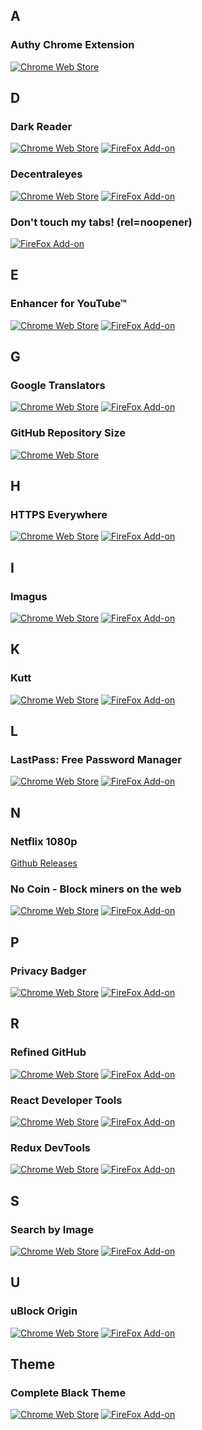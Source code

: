 ## A

### Authy Chrome Extension

[![Chrome Web Store](https://developer.chrome.com/webstore/images/ChromeWebStore_BadgeWBorder_v2_206x58.png)](https://chrome.google.com/webstore/detail/authy-chrome-extension/fhgenkpocbhhddlgkjnfghpjanffonno?hl=en)

## D

### Dark Reader

[![Chrome Web Store](https://developer.chrome.com/webstore/images/ChromeWebStore_BadgeWBorder_v2_206x58.png)](https://chrome.google.com/webstore/detail/dark-reader/eimadpbcbfnmbkopoojfekhnkhdbieeh?hl=en) [![FireFox Add-on](https://addons.cdn.mozilla.net/static/img/addons-buttons/AMO-button_1.png)](https://addons.mozilla.org/en-US/firefox/addon/darkreader/)

### Decentraleyes

[![Chrome Web Store](https://developer.chrome.com/webstore/images/ChromeWebStore_BadgeWBorder_v2_206x58.png)](https://chrome.google.com/webstore/detail/decentraleyes/ldpochfccmkkmhdbclfhpagapcfdljkj) [![FireFox Add-on](https://addons.cdn.mozilla.net/static/img/addons-buttons/AMO-button_1.png)](https://addons.mozilla.org/en-US/firefox/addon/decentraleyes/)

### Don't touch my tabs! (rel=noopener)

[![FireFox Add-on](https://addons.cdn.mozilla.net/static/img/addons-buttons/AMO-button_1.png)](https://addons.mozilla.org/en-US/firefox/addon/dont-touch-my-tabs/)

## E

### Enhancer for YouTube™

[![Chrome Web Store](https://developer.chrome.com/webstore/images/ChromeWebStore_BadgeWBorder_v2_206x58.png)](https://chrome.google.com/webstore/detail/enhancer-for-youtube/ponfpcnoihfmfllpaingbgckeeldkhle?hl=en) [![FireFox Add-on](https://addons.cdn.mozilla.net/static/img/addons-buttons/AMO-button_1.png)](https://addons.mozilla.org/en-US/firefox/addon/enhancer-for-youtube)

## G

### Google Translators

[![Chrome Web Store](https://developer.chrome.com/webstore/images/ChromeWebStore_BadgeWBorder_v2_206x58.png)](https://chrome.google.com/webstore/detail/google-translate/aapbdbdomjkkjkaonfhkkikfgjllcleb?hl=en) [![FireFox Add-on](https://addons.cdn.mozilla.net/static/img/addons-buttons/AMO-button_1.png)](https://addons.mozilla.org/en-US/firefox/addon/to-google-translate/)

### GitHub Repository Size

[![Chrome Web Store](https://developer.chrome.com/webstore/images/ChromeWebStore_BadgeWBorder_v2_206x58.png)](https://chrome.google.com/webstore/detail/github-repository-size/apnjnioapinblneaedefcnopcjepgkci?hl=en)

## H

### HTTPS Everywhere

[![Chrome Web Store](https://developer.chrome.com/webstore/images/ChromeWebStore_BadgeWBorder_v2_206x58.png)](https://chrome.google.com/webstore/detail/https-everywhere/gcbommkclmclpchllfjekcdonpmejbdp?hl=en) [![FireFox Add-on](https://addons.cdn.mozilla.net/static/img/addons-buttons/AMO-button_1.png)](https://addons.mozilla.org/en-US/firefox/addon/https-everywhere/)

## I

### Imagus

[![Chrome Web Store](https://developer.chrome.com/webstore/images/ChromeWebStore_BadgeWBorder_v2_206x58.png)](https://chrome.google.com/webstore/detail/imagus/immpkjjlgappgfkkfieppnmlhakdmaab?hl=en) [![FireFox Add-on](https://addons.cdn.mozilla.net/static/img/addons-buttons/AMO-button_1.png)](https://addons.mozilla.org/en-US/firefox/addon/imagus/)

## K

### Kutt

[![Chrome Web Store](https://developer.chrome.com/webstore/images/ChromeWebStore_BadgeWBorder_v2_206x58.png)](https://chrome.google.com/webstore/detail/kutt/pklakpjfiegjacoppcodencchehlfnpd?hl=en) [![FireFox Add-on](https://addons.cdn.mozilla.net/static/img/addons-buttons/AMO-button_1.png)](https://addons.mozilla.org/en-US/firefox/addon/kutt/)

## L

### LastPass: Free Password Manager

[![Chrome Web Store](https://developer.chrome.com/webstore/images/ChromeWebStore_BadgeWBorder_v2_206x58.png)](https://chrome.google.com/webstore/detail/lastpass-free-password-ma/hdokiejnpimakedhajhdlcegeplioahd?hl=en) [![FireFox Add-on](https://addons.cdn.mozilla.net/static/img/addons-buttons/AMO-button_1.png)](https://addons.mozilla.org/en-US/firefox/addon/lastpass-password-manager/)

## N

### Netflix 1080p

[Github Releases](https://github.com/truedread/netflix-1080p/releases)

### No Coin - Block miners on the web

[![Chrome Web Store](https://developer.chrome.com/webstore/images/ChromeWebStore_BadgeWBorder_v2_206x58.png)](https://chrome.google.com/webstore/detail/no-coin-block-miners-on-t/gojamcfopckidlocpkbelmpjcgmbgjcl?hl=en) [![FireFox Add-on](https://addons.cdn.mozilla.net/static/img/addons-buttons/AMO-button_1.png)](https://addons.mozilla.org/en-US/firefox/addon/no-coin/)

## P

### Privacy Badger

[![Chrome Web Store](https://developer.chrome.com/webstore/images/ChromeWebStore_BadgeWBorder_v2_206x58.png)](https://chrome.google.com/webstore/detail/privacy-badger/pkehgijcmpdhfbdbbnkijodmdjhbjlgp?hl=en) [![FireFox Add-on](https://addons.cdn.mozilla.net/static/img/addons-buttons/AMO-button_1.png)](https://addons.mozilla.org/en-US/firefox/addon/privacy-badger17/)

## R

### Refined GitHub

[![Chrome Web Store](https://developer.chrome.com/webstore/images/ChromeWebStore_BadgeWBorder_v2_206x58.png)](https://chrome.google.com/webstore/detail/refined-github/hlepfoohegkhhmjieoechaddaejaokhf?hl=en) [![FireFox Add-on](https://addons.cdn.mozilla.net/static/img/addons-buttons/AMO-button_1.png)](https://addons.mozilla.org/en-US/firefox/addon/refined-github-/)

### React Developer Tools

[![Chrome Web Store](https://developer.chrome.com/webstore/images/ChromeWebStore_BadgeWBorder_v2_206x58.png)](https://chrome.google.com/webstore/detail/react-developer-tools/fmkadmapgofadopljbjfkapdkoienihi?hl=en) [![FireFox Add-on](https://addons.cdn.mozilla.net/static/img/addons-buttons/AMO-button_1.png)](https://addons.mozilla.org/en-US/firefox/addon/react-devtools)

### Redux DevTools

[![Chrome Web Store](https://developer.chrome.com/webstore/images/ChromeWebStore_BadgeWBorder_v2_206x58.png)](https://chrome.google.com/webstore/detail/redux-devtools/lmhkpmbekcpmknklioeibfkpmmfibljd?hl=en) [![FireFox Add-on](https://addons.cdn.mozilla.net/static/img/addons-buttons/AMO-button_1.png)](https://addons.mozilla.org/en-US/firefox/addon/reduxdevtools)

## S

### Search by Image

[![Chrome Web Store](https://developer.chrome.com/webstore/images/ChromeWebStore_BadgeWBorder_v2_206x58.png)](https://chrome.google.com/webstore/detail/search-by-image/cnojnbdhbhnkbcieeekonklommdnndci) [![FireFox Add-on](https://addons.cdn.mozilla.net/static/img/addons-buttons/AMO-button_1.png)](https://addons.mozilla.org/en-US/firefox/addon/search_by_image/)

## U

### uBlock Origin

[![Chrome Web Store](https://developer.chrome.com/webstore/images/ChromeWebStore_BadgeWBorder_v2_206x58.png)](https://chrome.google.com/webstore/detail/ublock-origin/cjpalhdlnbpafiamejdnhcphjbkeiagm?hl=en) [![FireFox Add-on](https://addons.cdn.mozilla.net/static/img/addons-buttons/AMO-button_1.png)](https://addons.mozilla.org/en-US/firefox/addon/ublock-origin/)

## Theme

### Complete Black Theme

[![Chrome Web Store](https://developer.chrome.com/webstore/images/ChromeWebStore_BadgeWBorder_v2_206x58.png)](https://chrome.google.com/webstore/detail/complete-black-theme-for/ojocmeabgojddapjkfbdbmpeoodhepgd?hl=en) [![FireFox Add-on](https://addons.cdn.mozilla.net/static/img/addons-buttons/AMO-button_1.png)](https://addons.mozilla.org/en-US/firefox/addon/complete-black-theme-for-firef/?src=turnoffthelights.com)

<!-- [![Chrome Web Store](https://developer.chrome.com/webstore/images/ChromeWebStore_BadgeWBorder_v2_206x58.png)](#) [![FireFox Add-on](https://addons.cdn.mozilla.net/static/img/addons-buttons/AMO-button_1.png)](#) -->
